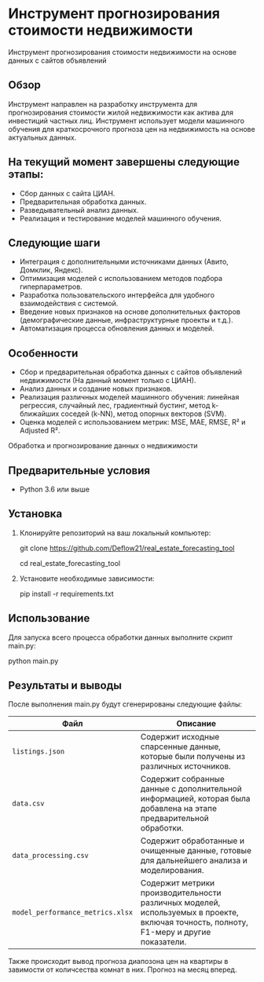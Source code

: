 # Инструмент прогнозирования стоимости недвижимости
Инструмент прогнозирования стоимости недвижимости на основе данных с сайтов объявлений

## Обзор
Инструмент направлен на разработку инструмента для прогнозирования стоимости жилой недвижимости как актива для инвестиций частных лиц. Инструмент использует модели машинного обучения для краткосрочного прогноза цен на недвижимость на основе актуальных данных.


## На текущий момент завершены следующие этапы:

 - Сбор данных с сайта ЦИАН.
 - Предварительная обработка данных.
 - Разведывательный анализ данных.
 - Реализация и тестирование моделей машинного обучения.

## Следующие шаги
 - Интеграция с дополнительными источниками данных (Авито, Домклик, Яндекс).
 - Оптимизация моделей с использованием методов подбора гиперпараметров.
 - Разработка пользовательского интерфейса для удобного взаимодействия с системой.
 - Введение новых признаков на основе дополнительных факторов (демографические данные, инфраструктурные проекты и т.д.).
 - Автоматизация процесса обновления данных и моделей.

## Особенности
- Сбор и предварительная обработка данных с сайтов объявлений недвижимости (На данный момент только с ЦИАН).
- Анализ данных и создание новых признаков.
- Реализация различных моделей машинного обучения: линейная регрессия, случайный лес, градиентный бустинг, метод k-ближайших соседей (k-NN), метод опорных векторов (SVM).
- Оценка моделей с использованием метрик: MSE, MAE, RMSE, R² и Adjusted R².


 Обработка и прогнозирование данных о недвижимости


## Предварительные условия

- Python 3.6 или выше

## Установка

1. Клонируйте репозиторий на ваш локальный компьютер:

   git clone https://github.com/Deflow21/real_estate_forecasting_tool
   
   cd real_estate_forecasting_tool
    

3. Установите необходимые зависимости:
    
    pip install -r requirements.txt
    

## Использование

Для запуска всего процесса обработки данных выполните скрипт main.py:

python main.py

## Результаты и выводы

После выполнения main.py будут сгенерированы следующие файлы: 

| **Файл**                       | **Описание**                                                    |
|-------------------------------|-----------------------------------------------------------------|
| `listings.json`               | Содержит исходные спарсенные данные, которые были получены из различных источников. |
| `data.csv`                    | Содержит собранные данные с дополнительной информацией, которая была добавлена на этапе предварительной обработки. |
| `data_processing.csv`         | Содержит обработанные и очищенные данные, готовые для дальнейшего анализа и моделирования. |
| `model_performance_metrics.xlsx` | Содержит метрики производительности различных моделей, используемых в проекте, включая точность, полноту, F1-меру и другие показатели. |

Также происходит вывод прогноза диапозона цен на квартиры в завимости от количсества комнат в них. Прогноз на месяц вперед.
